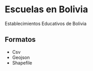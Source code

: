 # Escuelas en Bolivia

Establecimientos Educativos de Bolivia

## Formatos
- Csv
- Geojson
- Shapefile